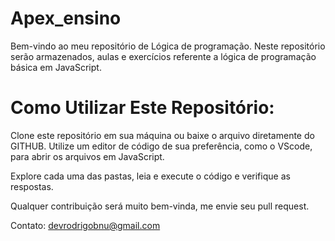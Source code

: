 # Apex_ensino

Bem-vindo ao meu repositório de Lógica de programação.
Neste repositório serão armazenados, aulas e exercícios referente a lógica de programação básica em JavaScript.

# Como Utilizar Este Repositório:

Clone este repositório em sua máquina ou baixe o arquivo diretamente do GITHUB.
Utilize um editor de código de sua preferência, como o VScode, para abrir os arquivos em JavaScript.

Explore cada uma das pastas, leia e execute o código e verifique as respostas.

Qualquer contribuição será muito bem-vinda, me envie seu pull request.

Contato: devrodrigobnu@gmail.com


